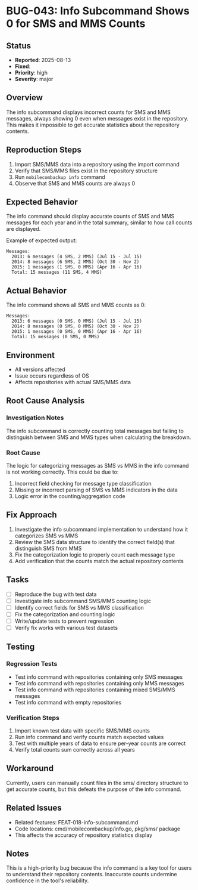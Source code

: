 # BUG-043: Info Subcommand Shows 0 for SMS and MMS Counts

## Status
- **Reported**: 2025-08-13
- **Fixed**: 
- **Priority**: high
- **Severity**: major

## Overview
The info subcommand displays incorrect counts for SMS and MMS messages, always showing 0 even when messages exist in the repository. This makes it impossible to get accurate statistics about the repository contents.

## Reproduction Steps
1. Import SMS/MMS data into a repository using the import command
2. Verify that SMS/MMS files exist in the repository structure
3. Run `mobilecombackup info` command
4. Observe that SMS and MMS counts are always 0

## Expected Behavior
The info command should display accurate counts of SMS and MMS messages for each year and in the total summary, similar to how call counts are displayed.

Example of expected output:
```
Messages:
  2013: 6 messages (4 SMS, 2 MMS) (Jul 15 - Jul 15)
  2014: 8 messages (6 SMS, 2 MMS) (Oct 30 - Nov 2)  
  2015: 1 messages (1 SMS, 0 MMS) (Apr 16 - Apr 16)
  Total: 15 messages (11 SMS, 4 MMS)
```

## Actual Behavior
The info command shows all SMS and MMS counts as 0:
```
Messages:
  2013: 6 messages (0 SMS, 0 MMS) (Jul 15 - Jul 15)
  2014: 8 messages (0 SMS, 0 MMS) (Oct 30 - Nov 2)
  2015: 1 messages (0 SMS, 0 MMS) (Apr 16 - Apr 16)
  Total: 15 messages (0 SMS, 0 MMS)
```

## Environment
- All versions affected
- Issue occurs regardless of OS
- Affects repositories with actual SMS/MMS data

## Root Cause Analysis
### Investigation Notes
The info subcommand is correctly counting total messages but failing to distinguish between SMS and MMS types when calculating the breakdown.

### Root Cause
The logic for categorizing messages as SMS vs MMS in the info command is not working correctly. This could be due to:
1. Incorrect field checking for message type classification
2. Missing or incorrect parsing of SMS vs MMS indicators in the data
3. Logic error in the counting/aggregation code

## Fix Approach
1. Investigate the info subcommand implementation to understand how it categorizes SMS vs MMS
2. Review the SMS data structure to identify the correct field(s) that distinguish SMS from MMS
3. Fix the categorization logic to properly count each message type
4. Add verification that the counts match the actual repository contents

## Tasks
- [ ] Reproduce the bug with test data
- [ ] Investigate info subcommand SMS/MMS counting logic
- [ ] Identify correct fields for SMS vs MMS classification
- [ ] Fix the categorization and counting logic
- [ ] Write/update tests to prevent regression
- [ ] Verify fix works with various test datasets

## Testing
### Regression Tests
- Test info command with repositories containing only SMS messages
- Test info command with repositories containing only MMS messages  
- Test info command with repositories containing mixed SMS/MMS messages
- Test info command with empty repositories

### Verification Steps
1. Import known test data with specific SMS/MMS counts
2. Run info command and verify counts match expected values
3. Test with multiple years of data to ensure per-year counts are correct
4. Verify total counts sum correctly across all years

## Workaround
Currently, users can manually count files in the sms/ directory structure to get accurate counts, but this defeats the purpose of the info command.

## Related Issues
- Related features: FEAT-018-info-subcommand.md
- Code locations: cmd/mobilecombackup/info.go, pkg/sms/ package
- This affects the accuracy of repository statistics display

## Notes
This is a high-priority bug because the info command is a key tool for users to understand their repository contents. Inaccurate counts undermine confidence in the tool's reliability.